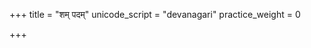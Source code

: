 +++
title = "शम् पदम्"
unicode_script = "devanagari"
practice_weight = 0

+++
<div class="js_include" url="/vedAH/sAma/paravastu-saama/devaH/indraH/sham-padam/"  newLevelForH1="1" includeTitle="true"> </div>